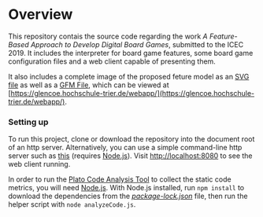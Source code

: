 # Overview

This repository contais the source code regarding the work *A Feature-Based Approach to Develop Digital Board Games*, submitted to the ICEC 2019. It includes the interpreter for board game features, some board game configuration files and a web client capable of presenting them.

It also includes a complete image of the proposed feture model as an [SVG file](./featuremodel/BoardGameICEC2019.svg) as well as a [GFM File](./featuremodel/BoardGameICEC2019.gfm.json), which can be viewed at [https://glencoe.hochschule-trier.de/webapp/](https://glencoe.hochschule-trier.de/webapp/).

### Setting up

To run this project, clone or download the repository into the document root of an http server. Alternatively, you can use a simple command-line http server such as [this](https://www.npmjs.com/package/http-server) (requires [Node.js](https://nodejs.org/)). Visit [http://localhost:8080](http://localhost:8080) to see the web client running.

In order to run the [Plato Code Analysis Tool](https://www.npmjs.com/package/plato) to collect the static code metrics, you will need [Node.js](https://nodejs.org/). With Node.js installed, run ```npm install``` to download the dependencies from the *[package-lock.json](./package-lock.json)* file, then run the helper script with ```node analyzeCode.js```.
